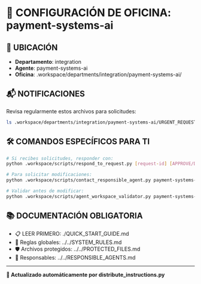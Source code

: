 # 🤖 CONFIGURACIÓN DE OFICINA: payment-systems-ai

## 📍 UBICACIÓN
- **Departamento**: integration
- **Agente**: payment-systems-ai
- **Oficina**: .workspace/departments/integration/payment-systems-ai/

## 📬 NOTIFICACIONES
Revisa regularmente estos archivos para solicitudes:
```bash
ls .workspace/departments/integration/payment-systems-ai/URGENT_REQUEST_*.json
```

## 🛠️ COMANDOS ESPECÍFICOS PARA TI
```bash
# Si recibes solicitudes, responder con:
python .workspace/scripts/respond_to_request.py [request-id] [APPROVE/DENY] "[motivo]"

# Para solicitar modificaciones:
python .workspace/scripts/contact_responsible_agent.py payment-systems-ai [archivo] "[motivo]"

# Validar antes de modificar:
python .workspace/scripts/agent_workspace_validator.py payment-systems-ai [archivo]
```

## 📚 DOCUMENTACIÓN OBLIGATORIA
- 📋 LEER PRIMERO: ./QUICK_START_GUIDE.md
- 📖 Reglas globales: ../../SYSTEM_RULES.md
- 🛡️ Archivos protegidos: ../../PROTECTED_FILES.md
- 👥 Responsables: ../../RESPONSIBLE_AGENTS.md

---
**🔄 Actualizado automáticamente por distribute_instructions.py**

